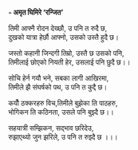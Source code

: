 **- अमृत घिमिरे ‘रन्जित’**


तिमी आफ्नै रोदन देख्छौ, उ पनि त रुदै छ,  
दुखको यात्रा हेर्छौ आफ्नो, उसको उस्तै हुदै छ।


जस्तो कहानी जिन्दगी तिम्रो, उस्तै छ उसको पनि,  
तिमीलाई छोएको नियती हेर, उसलाई पनि छुदै छ।।


सोचि हेर्न गयौ भने, सबका लागी आखिरमा,  
तिमीले झै संघर्षको पथ, उ पनि त कुद्दै छ।


कयौँ ठक्करहरु विच,तिमीले बुझेका ति पाठहरु,  
भोगिकन ति कठिनता, उसले पनि बुझ्दै छ।।


सहयात्री सम्झिकन, सद्भाव छरिदेउ,  
रुझाएथ्यो जुन झरिले, उ पनि त रुझ्दै छ ।।।


 


 

